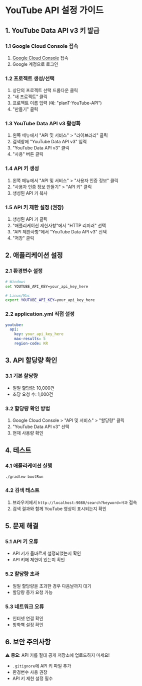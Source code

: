 # YouTube API 설정 가이드

## 1. YouTube Data API v3 키 발급

### 1.1 Google Cloud Console 접속
1. [Google Cloud Console](https://console.cloud.google.com/) 접속
2. Google 계정으로 로그인

### 1.2 프로젝트 생성/선택
1. 상단의 프로젝트 선택 드롭다운 클릭
2. "새 프로젝트" 클릭
3. 프로젝트 이름 입력 (예: "planT-YouTube-API")
4. "만들기" 클릭

### 1.3 YouTube Data API v3 활성화
1. 왼쪽 메뉴에서 "API 및 서비스" > "라이브러리" 클릭
2. 검색창에 "YouTube Data API v3" 입력
3. "YouTube Data API v3" 클릭
4. "사용" 버튼 클릭

### 1.4 API 키 생성
1. 왼쪽 메뉴에서 "API 및 서비스" > "사용자 인증 정보" 클릭
2. "사용자 인증 정보 만들기" > "API 키" 클릭
3. 생성된 API 키 복사

### 1.5 API 키 제한 설정 (권장)
1. 생성된 API 키 클릭
2. "애플리케이션 제한사항"에서 "HTTP 리퍼러" 선택
3. "API 제한사항"에서 "YouTube Data API v3" 선택
4. "저장" 클릭

## 2. 애플리케이션 설정

### 2.1 환경변수 설정
```bash
# Windows
set YOUTUBE_API_KEY=your_api_key_here

# Linux/Mac
export YOUTUBE_API_KEY=your_api_key_here
```

### 2.2 application.yml 직접 설정
```yaml
youtube:
  api:
    key: your_api_key_here
    max-results: 5
    region-code: KR
```

## 3. API 할당량 확인

### 3.1 기본 할당량
- 일일 할당량: 10,000건
- 초당 요청 수: 1,000건

### 3.2 할당량 확인 방법
1. Google Cloud Console > "API 및 서비스" > "할당량" 클릭
2. "YouTube Data API v3" 선택
3. 현재 사용량 확인

## 4. 테스트

### 4.1 애플리케이션 실행
```bash
./gradlew bootRun
```

### 4.2 검색 테스트
1. 브라우저에서 `http://localhost:9080/search?keyword=사과` 접속
2. 검색 결과와 함께 YouTube 영상이 표시되는지 확인

## 5. 문제 해결

### 5.1 API 키 오류
- API 키가 올바르게 설정되었는지 확인
- API 키에 제한이 있는지 확인

### 5.2 할당량 초과
- 일일 할당량을 초과한 경우 다음날까지 대기
- 할당량 증가 요청 가능

### 5.3 네트워크 오류
- 인터넷 연결 확인
- 방화벽 설정 확인

## 6. 보안 주의사항

⚠️ **중요**: API 키를 절대 공개 저장소에 업로드하지 마세요!

- `.gitignore`에 API 키 파일 추가
- 환경변수 사용 권장
- API 키 제한 설정 필수 
